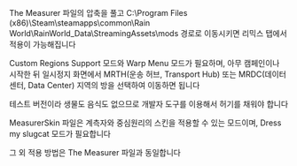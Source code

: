 The Measurer 파일의 압축을 풀고 C:\Program Files (x86)\Steam\steamapps\common\Rain World\RainWorld_Data\StreamingAssets\mods 경로로 이동시키면 리믹스 탭에서 적용이 가능해집니다

Custom Regions Support 모드와 Warp Menu 모드가 필요하며, 아무 캠페인이나 시작한 뒤 일시정지 화면에서 MRTH(운송 허브, Transport Hub) 또는 MRDC(데이터 센터, Data Center) 지역의 방을 선택하여 이동하면 됩니다

테스트 버전이라 생물도 음식도 없으므로 개발자 도구를 이용해서 허기를 채워야 합니다

MeasurerSkin 파일은 계측자와 중심원리의 스킨을 적용할 수 있는 모드이며, Dress my slugcat 모드가 필요합니다

그 외 적용 방법은 The Measurer 파일과 동일합니다
